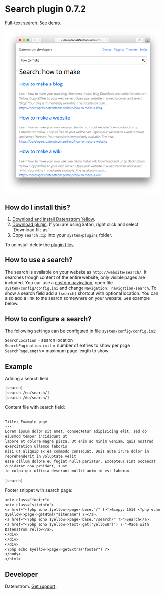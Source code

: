 Search plugin 0.7.2
===================
Full-text search. [See demo](https://developers.datenstrom.se/plugins/search).

<p align="center"><img src="search-screenshot.png?raw=true" alt="Screenshot"></p>

## How do I install this?

1. [Download and install Datenstrom Yellow](https://github.com/datenstrom/yellow/).
2. [Download plugin](https://github.com/datenstrom/yellow-plugins/raw/master/zip/search.zip). If you are using Safari, right click and select 'Download file as'.
3. Copy `search.zip` into your `system/plugins` folder.

To uninstall delete the [plugin files](update.ini).

## How to use a search?

The search is available on your website as `http://website/search/`. It searches trough content of the entire website, only visible pages are included. You can use a [custom navigation](https://developers.datenstrom.se/help/customising-templates#custom-navigation), open file `system/config/config.ini` and change `Navigation: navigation-search`. To show a search field add a `[search]` shortcut with optional location. You can also add a link to the search somewhere on your website. See example below.

## How to configure a search?

The following settings can be configured in file `system/config/config.ini`:

`SearchLocation` = search location  
`SearchPaginationLimit` = number of entries to show per page  
`SearchPageLength` = maximum page length to show  

## Example

Adding a search field:

    [search]
    [search /en/search/]
    [search /de/search/]

Content file with search field:

    ---
    Title: Example page
    ---
    Lorem ipsum dolor sit amet, consectetur adipisicing elit, sed do eiusmod tempor incididunt ut 
    labore et dolore magna pizza. Ut enim ad minim veniam, quis nostrud exercitation ullamco laboris 
    nisi ut aliquip ex ea commodo consequat. Duis aute irure dolor in reprehenderit in voluptate velit 
    esse cillum dolore eu fugiat nulla pariatur. Excepteur sint occaecat cupidatat non proident, sunt 
    in culpa qui officia deserunt mollit anim id est laborum.

    [search]

Footer snippet with search page:

    <div class="footer">
    <div class="siteinfo">
    <a href="<?php echo $yellow->page->base."/" ?>">&copy; 2018 <?php echo $yellow->page->getHtml("sitename") ?></a>.
    <a href="<?php echo $yellow->page->base."/search/" ?>">Search</a>.
    <a href="<?php echo $yellow->text->get("yellowUrl") ?>">Made with Datenstrom Yellow</a>.
    </div>
    </div>
    </div>
    <?php echo $yellow->page->getExtra("footer") ?>
    </body>
    </html>

## Developer

Datenstrom. [Get support](https://developers.datenstrom.se/help/support).
